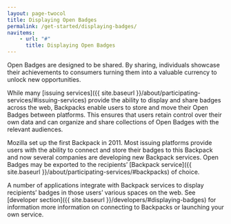 ```yaml
---
layout: page-twocol
title: Displaying Open Badges
permalink: /get-started/displaying-badges/
navitems:
    - url: "#"
      title: Displaying Open Badges
---
```


Open Badges are designed to be shared. By sharing, individuals showcase their achievements to consumers turning them into a valuable currency to unlock new opportunities.

While many [issuing services]({{ site.baseurl }}/about/participating-services/#issuing-services) provide the ability to display and share badges across the web, Backpacks enable users to store and move their Open Badges between platforms. This ensures that users retain control over their own data and can organize and share collections of Open Badges with the relevant audiences.

Mozilla set up the first Backpack in 2011. Most issuing platforms provide users with the ability to connect and store their badges to this Backpack and now several companies are developing new Backpack services. Open Badges may be exported to the recipients’ [Backpack service]({{ site.baseurl }}/about/participating-services/#backpacks) of choice. 

A number of applications integrate with Backpack services to display recipients’ badges in those users’ various spaces on the web. See [developer section]({{ site.baseurl }}/developers/#displaying-badges) for information more information on connecting to Backpacks or launching your own service.  

